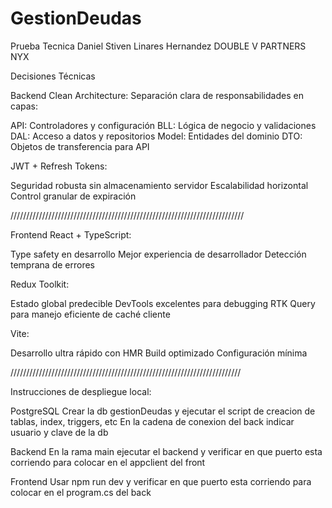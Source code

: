 # GestionDeudas
Prueba Tecnica Daniel Stiven Linares Hernandez DOUBLE V PARTNERS NYX

Decisiones Técnicas

Backend
Clean Architecture: Separación clara de responsabilidades en capas:

API: Controladores y configuración
BLL: Lógica de negocio y validaciones
DAL: Acceso a datos y repositorios
Model: Entidades del dominio
DTO: Objetos de transferencia para API

JWT + Refresh Tokens:

Seguridad robusta sin almacenamiento servidor
Escalabilidad horizontal
Control granular de expiración

//////////////////////////////////////////////////////////////////////////

Frontend
React + TypeScript:

Type safety en desarrollo
Mejor experiencia de desarrollador
Detección temprana de errores

Redux Toolkit:

Estado global predecible
DevTools excelentes para debugging
RTK Query para manejo eficiente de caché cliente

Vite:

Desarrollo ultra rápido con HMR
Build optimizado
Configuración mínima

/////////////////////////////////////////////////////////////////////////

Instrucciones de despliegue local:

PostgreSQL
Crear la db gestionDeudas y ejecutar el script de creacion de tablas, index, triggers, etc
En la cadena de conexion del back indicar usuario y clave de la db

Backend
En la rama main ejecutar el backend y verificar en que puerto esta corriendo para colocar en el appclient del front

Frontend
Usar npm run dev y verificar en que puerto esta corriendo para colocar en el program.cs del back
